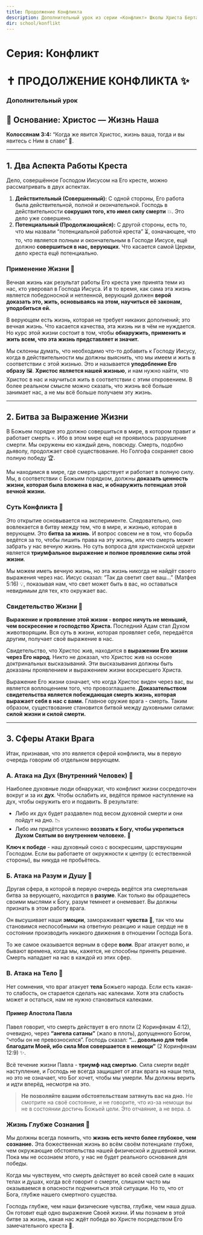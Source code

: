 ```yaml
---
title: Продолжение Конфликта
description: Дополнительный урок из серии «Конфликт» Школы Христа Берта Кленденнена
dir: school/konflikt
---
```


# Серия: Конфликт

# ✝️ ПРОДОЛЖЕНИЕ КОНФЛИКТА ✨

### Дополнительный урок

## 📜 Основание: Христос — Жизнь Наша

**Колоссянам 3:4:**
“Когда же явится Христос, жизнь ваша, тогда и вы явитесь с Ним в
славе” 🌟.

---

## 1. Два Аспекта Работы Креста

Дело, совершённое Господом Иисусом на Его кресте, можно рассматривать
в двух аспектах.

1.  **Действительный (Совершенный):** С одной стороны, Его работа была
    действительной, полной и окончательной. Господь в действительности
    **сокрушил того, кто имел силу смерти** 💥. Это дело уже совершено.
2.  **Потенциальный (Продолжающийся):** С другой стороны, есть то, что мы
    назвали “потенциальной работой креста” ⏳, означающее, что то, что
    является полным и окончательным в Господе Иисусе, ещё должно
    **совершиться в нас, верующих**. Что касается самой Церкви, дело креста
    ещё потенциально.

### Применение Жизни 🌱

Вечная жизнь как результат работы Его креста уже принята теми из нас, кто
уверовал в Господа Иисуса. И в то время, как сама эта жизнь является
победоносной и нетленной, верующий должен **верой доказать это, жить,
основываясь на этом, научиться её законам, уподобиться ей.**

В верующем есть жизнь, которая не требует никаких дополнений; это
вечная жизнь. Что касается качества, эта жизнь ни в чём не нуждается. Но
курс этой жизни состоит в том, чтобы **обнаружить, применить и жить всем, что
эта жизнь представляет и значит.**

Мы склонны думать,
что необходимо что-то добавить к Господу Иисусу, когда в действительности
мы должны выяснить, что мы имеем и жить в соответствии с этой жизнью. Это и
называется **уподобление Его образу** 🖼️. **Христос является нашей жизнью**, и нам нужно найти, что Христос в нас и
научиться жить в соответствии с этим откровением. В более реальном смысле
можно сказать, что жизнь всё больше занимает нас, а не мы всё больше
получаем эту жизнь.

---

## 2. Битва за Выражение Жизни

В Божьем порядке это должно совершиться в мире, в котором правит и
работает смерть 💀. Ибо в этом мире ещё не проявилось разрушение смерти. Мы
окружены ею каждый день, повсюду. Смерть, подобно дьяволу, продолжает своё
существование. Но Голгофа сохраняет свою полную победу 🏆.

Мы находимся в мире, где смерть царствует и работает в полную силу. Мы, в
соответствии с Божьим порядком, должны **доказать ценность жизни, которая
была вложена в нас, и обнаружить потенциал этой вечной жизни.**

### Суть Конфликта 🥊

Это открытие основывается на эксперименте. Следовательно, оно
вовлекается в битву между тем, что в мире, и жизнью, которая в верующем.
Это **битва за жизнь**. И вопрос совсем не в том, что борьба ведётся за то,
чтобы лишить права на эту жизнь, или что смерть может забрать у нас вечную
жизнь. Но суть вопроса для христианской церкви является **триумфальное
выражение и полное проявление силы этой жизни**.

Мы можем иметь вечную жизнь,
но эта жизнь никогда не найдёт своего выражения через нас. Иисус сказал:
“Так да светит свет ваш...” (Матфея 5:16) 💡, показывая нам, что свет может
быть в вас, но оставаться невидимым для тех, кто окружает вас.

### Свидетельство Жизни 📣

**Выражение и проявление этой жизни - вопрос ничуть не меньший, чем
воскресение и господство Христа.** Последний Адам стал Духом животворящим.
Вся суть в жизни, которая проявляет себя, передаётся другим, получает своё
выражение в нас.

Свидетельство, что Христос жив, находится в **выражении Его жизни через Его
народ**. Никто не доказал, что Христос жив на основе доктринальных
высказываний. Эти высказывания должны быть доказаны проявлением и
выражением жизни воскресшего Христа.

Выражение Его жизни означает, что когда Христос виден через вас, вы
является воплощением того, что провозглашаете. **Доказательством свидетельства является побеждающая смерть жизнь, которая
выражает себя в нас с вами.** Главное оружие врага - смерть. Таким образом, существование становится битвой
между духовными силами: **силой жизни и силой смерти.**

---

## 3. Сферы Атаки Врага

Итак, признавая, что это является сферой конфликта, мы в первую
очередь говорим об отдельном верующем.

### А. Атака на Дух (Внутренний Человек) 🧘

Наиболее духовные люди обнаружат, что конфликт жизни
сосредоточен вокруг и за их **дух**. Чтобы ослабить их, ведётся прямое
наступление на дух, чтобы окружить его и подавить. В результате:

- Либо их дух будет раздавлен под весом духовной смерти и они
  пойдут на дно. 📉
- Либо им придётся усиленно **воззвать к Богу, чтобы укрепиться
  Духом Святым во внутреннем человеке.** 🙏

**Ключ к победе** - наш духовный союз с воскресшим, царствующим Господом.
Если вы работаете от окружности к центру (с естественной стороны), вы никуда не пробьётесь.

### Б. Атака на Разум и Душу 🧠

Другая сфера, в которой в первую очередь ведётся эта смертельная
битва за верующего, находится в **разуме**. Как только вы обращаетесь своими
мыслями к Богу, разум темнеет и онемевает. Вы должны признать в этом работу врага.

Он высушивает наши **эмоции**, замораживает **чувства** 🥶, так что мы становимся
неспособными на ответную реакцию и наше сердце не в состоянии производить
никакого движения в отношении Господа Бога.

То же самое оказывается верным в сфере **воли**. Враг атакует волю, и
бывают времена, когда мы, кажется, не способны принять решение. Смерть
нападает на нас в каждой из этих сфер.

### В. Атака на Тело 🤒

Нет сомнения, что враг атакует **тела** Божьего народа. Если есть какая-то слабость, он старается сделать нас
калеками. Хотя эта слабость может и остаться, нам не нужно становиться
калеками.

#### Пример Апостола Павла

Павел говорит, что смерть
действует в его плоти (2 Коринфянам 4:12), очевидно, через **“ангела сатаны”**
(жало в плоть), допущенного Богом, “чтобы он не превозносился”.
Господь сказал: **“... довольно для тебя благодати Моей, ибо сила
Моя совершается в немощи”** (2 Коринфянам 12:9) ✨.

Всё течение жизни Павла - **триумф над смертью**. Сила смерти ведёт наступление, и Господь не всегда
защищает от атак врага на наши тела, но это не означает, что Бог хочет,
чтобы мы умерли. Мы должны верить и идти вперёд, несмотря на это.

> **Не позволяйте вашим обстоятельствам затянуть вас на дно.** Не смотрите на своё состояние, и не говорите, что из-за немощи вы не в состоянии достичь Божьей цели. Это отчаяние, а не вера. ⚓

### Жизнь Глубже Сознания 🌊

Мы должны всегда помнить, что **жизнь есть нечто
более глубокое, чем сознание.** Эта божественная
жизнь во всём своём потенциале глубже, чем окружающие обстоятельства нашей
физической и душевной жизни. Пока мы не осознаем этого, у нас не будет
реального основания для победы.

Когда мы чувствуем, что смерть действует во
всей своей силе в наших телах и душах, когда всё говорит о смерти, слишком
часто мы оказываемся в опасности подчиниться этой ситуации. Но то, что от
Бога, глубже нашего смертного существа.

Господь глубже, чем наши
физические чувства, глубже, чем наша душа. Он готовит ещё одно выражение
Своей жизни. И мы познаем в этой битве за жизнь, какая нас ждёт победа во
Христе посредством Его замечательного креста 💖.
